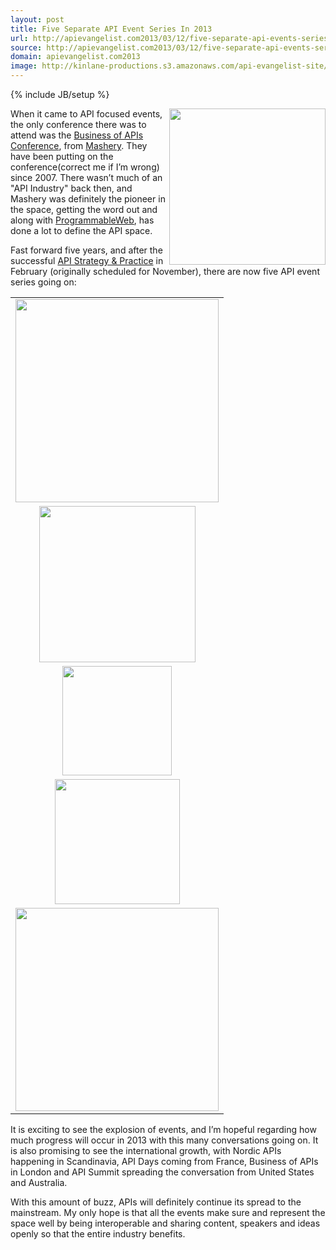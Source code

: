 ```yaml
---
layout: post
title: Five Separate API Event Series In 2013
url: http://apievangelist.com2013/03/12/five-separate-api-events-series-in-2013/
source: http://apievangelist.com2013/03/12/five-separate-api-events-series-in-2013/
domain: apievangelist.com2013
image: http://kinlane-productions.s3.amazonaws.com/api-evangelist-site/blog/tag-cloud-api-conference.png
---
```

{% include JB/setup %}<p>
     <img src="https://s3.amazonaws.com/kinlane-productions/events/tag-cloud-api-conference.png"  width="250" align="right" />
</p>
<p>
     When it came to API focused events, the only conference there was to attend was the <a title="Business of APIs Conference" href="http://apiconference.com/">Business of APIs Conference</a>, from <a title="Mashery" href="http://mashery.com">Mashery</a>. They have been putting on the conference(correct me if I’m wrong) since 2007. There wasn’t much of an "API Industry" back then, and Mashery was definitely the pioneer in the space, getting the word out and along with <a title="ProgrammableWeb" href="http://programmableweb.com">ProgrammableWeb</a>, has done a lot to define the API space.
</p>
<p>
     Fast forward five years, and after the successful <a href="http://www.apistrategyconference.com/">API Strategy &amp; Practice</a> in February (originally scheduled for November), there are now five API event series going on:
</p>
<table cellspacing="15" cellpadding="15" align="center">
     <tbody>
          <tr>
               <td align="center">
                    <a href="http://apiconference.com/" target="_blank"><img src="https://s3.amazonaws.com/kinlane-productions/events/business-of-apis-2012/bapi-logo.png"  width="325" /></a>
               </td>
          </tr>
          <tr>
               <td align="center">
                    <a href="http://www.apistrategyconference.com/" target="_blank"><img src="https://s3.amazonaws.com/kinlane-productions/events/api-strategy-practice-conference/api-strategy-practice-event-2.png"  width="250" /></a>
               </td>
          </tr>
          <tr>
               <td align="center">
                    <a href="http://apidays.io/" target="_blank"><img src="https://s3.amazonaws.com/kinlane-productions/events/api-days-paris-france/api-days-logo.png"  width="175" /></a>
               </td>
          </tr>
          <tr>
               <td align="center">
                    <a href="http://nordicapis.com/" target="_blank"><img src="https://s3.amazonaws.com/kinlane-productions/events/nordic-apis/nordic-apis-logo-2.png"  width="200" /></a>
               </td>
          </tr>
          <tr>
               <td align="center">
                    <a href="http://pages.apigee.com/api-summit-tour-registration-pr.html" target="_blank"><img src="https://s3.amazonaws.com/kinlane-productions/events/api-summit/api-summit-logo.png"  width="325" /></a>
               </td>
          </tr>
     </tbody>
</table>
<p>
     It is exciting to see the explosion of events, and I’m hopeful regarding how much progress will occur in 2013 with this many conversations going on. It is also promising to see the international growth, with Nordic APIs happening in Scandinavia, API Days coming from France, Business of APIs in London and API Summit spreading the conversation from United States and Australia.
</p>
<p>
     With this amount of buzz, APIs will definitely continue its spread to the mainstream. My only hope is that all the events make sure and represent the space well by being interoperable and sharing content, speakers and ideas openly so that the entire industry benefits.
</p>
